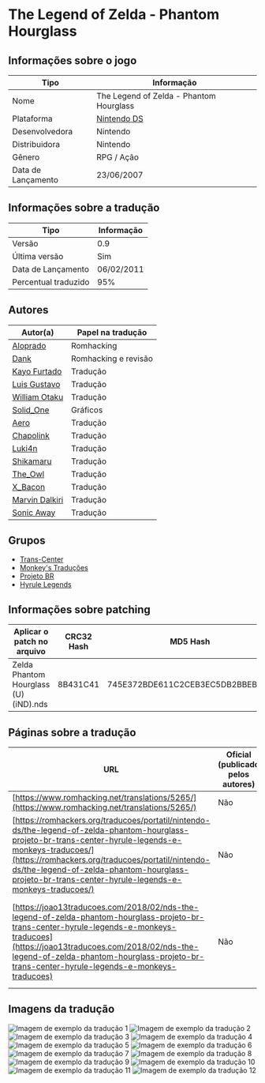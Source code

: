 # The Legend of Zelda - Phantom Hourglass

## Informações sobre o jogo

| Tipo | Informação |
| ----------- | ----------- |
| Nome | The Legend of Zelda \- Phantom Hourglass |
| Plataforma | [Nintendo DS](../) |
| Desenvolvedora | Nintendo |
| Distribuidora | Nintendo |
| Gênero | RPG / Ação |
| Data de Lançamento | 23/06/2007 |

## Informações sobre a tradução

| Tipo | Informação |
| ----------- | ----------- |
| Versão | 0\.9 |
| Última versão | Sim |
| Data de Lançamento | 06/02/2011 |
| Percentual traduzido | 95% |

## Autores

| Autor(a) | Papel na tradução |
| ----------- | ----------- |
| [Aloprado](../../../autores/aloprado/) | Romhacking |
| [Dank](../../../autores/dank/) | Romhacking e revisão |
| [Kayo Furtado](../../../autores/kayo-furtado/) | Tradução |
| [Luis Gustavo](../../../autores/luis-gustavo/) | Tradução |
| [William Otaku](../../../autores/william-otaku/) | Tradução |
| [Solid\_One](../../../autores/solid_one/) | Gráficos |
| [Aero](../../../autores/aero/) | Tradução |
| [Chapolink](../../../autores/chapolink/) | Tradução |
| [Luki4n](../../../autores/luki4n/) | Tradução |
| [Shikamaru](../../../autores/shikamaru/) | Tradução |
| [The\_Owl](../../../autores/the_owl/) | Tradução |
| [X\_Bacon](../../../autores/x_bacon/) | Tradução |
| [Marvin Dalkiri](../../../autores/marvin-dalkiri/) | Tradução |
| [Sonic Away](../../../autores/sonic-away/) | Tradução |

## Grupos

* [Trans\-Center](../../../grupos/trans-center/)
* [Monkey's Traduções](../../../grupos/monkeys-traducoes/)
* [Projeto BR](../../../grupos/projeto-br/)
* [Hyrule Legends](../../../grupos/hyrule-legends/)

## Informações sobre patching

| Aplicar o patch no arquivo | CRC32 Hash | MD5 Hash |
| ----------- | ----------- | ----------- |
| Zelda Phantom Hourglass \(U\)\(iND\)\.nds | 8B431C41 | 745E372BDE611C2CEB3EC5DB2BBEB77A |

## Páginas sobre a tradução

| URL | Oficial (publicado pelos autores) | Possuí link de download |
| ----------- | ----------- | ----------- |
| [https://www.romhacking.net/translations/5265/](https://www.romhacking.net/translations/5265/) | Não | Sim |
| [https://romhackers.org/traducoes/portatil/nintendo-ds/the-legend-of-zelda-phantom-hourglass-projeto-br-trans-center-hyrule-legends-e-monkeys-traducoes/](https://romhackers.org/traducoes/portatil/nintendo-ds/the-legend-of-zelda-phantom-hourglass-projeto-br-trans-center-hyrule-legends-e-monkeys-traducoes/) | Não | Não |
| [https://joao13traducoes.com/2018/02/nds-the-legend-of-zelda-phantom-hourglass-projeto-br-trans-center-hyrule-legends-e-monkeys-traducoes](https://joao13traducoes.com/2018/02/nds-the-legend-of-zelda-phantom-hourglass-projeto-br-trans-center-hyrule-legends-e-monkeys-traducoes) | Não | Sim, porém o arquivo ou página de download exige uma senha |

## Imagens da tradução

![Imagem de exemplo da tradução 1](1.png)
![Imagem de exemplo da tradução 2](10.png)
![Imagem de exemplo da tradução 3](11.png)
![Imagem de exemplo da tradução 4](12.png)
![Imagem de exemplo da tradução 5](2.png)
![Imagem de exemplo da tradução 6](3.png)
![Imagem de exemplo da tradução 7](4.png)
![Imagem de exemplo da tradução 8](5.png)
![Imagem de exemplo da tradução 9](6.png)
![Imagem de exemplo da tradução 10](7.png)
![Imagem de exemplo da tradução 11](8.png)
![Imagem de exemplo da tradução 12](9.png)